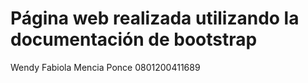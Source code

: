 # Página web realizada utilizando la documentación de bootstrap
Wendy Fabiola Mencia Ponce
0801200411689
